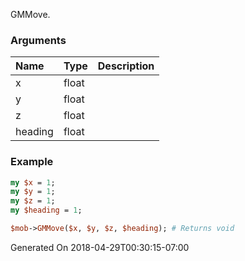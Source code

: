 GMMove.
### Arguments
**Name**|**Type**|**Description**
:---|:---|:---
x|float|
y|float|
z|float|
heading|float|

### Example

```perl
my $x = 1;
my $y = 1;
my $z = 1;
my $heading = 1;

$mob->GMMove($x, $y, $z, $heading); # Returns void
```


Generated On 2018-04-29T00:30:15-07:00